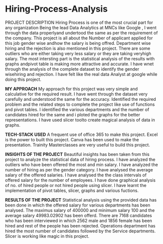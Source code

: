 # Hiring-Process-Analysis
PROJECT DESCRIPTION
Hiring Process is one of the most crucial part for any organization
Being the lead Data Analytics at MNCs like Google , I went through the data properlyand undertood the same as per the requirement of the company.
This project is all about the Number of applicant applied for this job gender wise andhow the salary is being offred.
Department wise hiring and the rejection is also mentioned in this project.
There are some outliers who are either taking very less salary or they are taking veryhigh salary.
The most intersting part is the statistical analysis of the results with graphs andpivot table is making more attractive and accurate.
I have wnet through the analysis of the complete dataset to identify the gender wisehiring and rejection.
I have felt like the real data Analyst at google while doing this project.

**MY APPROACH**
My approach for this project was very simple and calculative for the
required result.
I have went through the dataset very carefully and understood the
same for the accuracy.
Identified the required problem and the related steps to complete
the project like use of functions and pivot tables.
I identified the various departments and the number of candidates
hired for the same and i ploted the graphs for the better
representations.
I have used slicer toolto create magical analysis of data in graphs.

**TECH-STACK USED**
A frequent use of office 365 to make this project.
Excel is the power to built this project.
Canva has been used to make the presentation.
Trainity Masterclasses are very useful to build this project.

**INSIGHTS OF THE PROJECT**
Beautiful insights has been taken from this project to analyze the
statistical data of hiring process.
I have analyzed the outliers who have been offered the most and
min salary.
I have analyzed the number of hiring as per the gender category.
I have analysed the average salary of the offered salaries.
I have analysed the the class intervals of offered salary for the
number of employees.
I have done graphical analysis of no. of hired people or not hired
people using slicer.
I have learnt the implementation of pivot tables, slicer, graphs and
various fuctions.

**RESULTS OF THE PROJECT**
Statistical analysis using the provided data has been done in which the
offered salary for various departments has been analysed.
The maximus salary of 400000 and minimum salary 100 and the
average salary 49983.02902 has been offerd.
There are 7168 candidates who has been interviewed in which 2562
male and 1856 female has been hired and rest of the people has been
rejected.
Operations department has hired the most number of candidates
followed by the Service departments.
Slicer is working like magic in this project.
